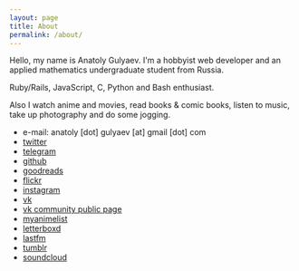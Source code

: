 ```yaml
---
layout: page
title: About
permalink: /about/
---
```


Hello, my name is Anatoly Gulyaev. I'm a hobbyist web developer and an applied mathematics undergraduate student from Russia.

Ruby/Rails, JavaScript, C, Python and Bash enthusiast.

Also I watch anime and movies, read books & comic books, listen to music, take up photography and do some jogging.

- e-mail: anatoly [dot] gulyaev [at] gmail [dot] com
- [twitter](https://twitter.com/kaneru__)
- [telegram](https://telegram.me/kaneru)
- [github](https://github.com/kaneru)
- [goodreads](https://www.goodreads.com/kaneru)
- [flickr](https://www.flickr.com/photos/kaneru)
- [instagram](https://www.instagram.com/kaneru_)
- [vk](https://vk.com/kaneru)
- [vk community public page](https://vk.com/asian_architecture)
- [myanimelist](http://myanimelist.net/animelist/kaneru_)
- [letterboxd](http://letterboxd.com/kaneru/)
- [lastfm](https://www.last.fm/user/kaneru_)
- [tumblr](https://asjkhdjs.tumblr.com)
- [soundcloud](https://soundcloud.com/kaneru)
